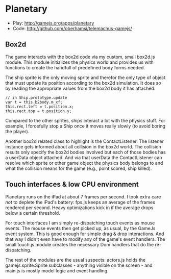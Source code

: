 Planetary
===============================

  * Play: http://gamejs.org/apps/planetary
  * Code: http://github.com/oberhamsi/telemachus-gamejs/

Box2d
-------

The game interacts with the box2d code via my custom, small box2d.js module. This module initializes the physics world and provides us with functions to create the handfull of predefined body forms needed.

The ship sprite is the only moving sprite and therefor the only type of object  that must update its position according to the box2d simulation. It does so by reading the appropriate values from the box2d body it has attached:

    // in Ship.prototype.update
    var t = this.b2body.m_xf;
    this.rect.left = t.position.x;
    this.rect.top = t.position.y;

Compared to the other sprites, ships interact a lot with the physics stuff. For example, I forcefully stop a Ship once it moves really slowly (to avoid boring the player).

Another box2d related class to highlight is the ContactListener. The listener instance gets informed about all collision in the box2d world. The collision results only specify the box2d bodies involved but each of those bodies has a userData object attached. And via that userData the ContactListener can resolve which sprite or other game object the physics body belongs to and what the collision means for the game (e.g., point scored, ship killed).

Touch interfaces & low CPU environment
---------------------------------------

Planetary runs on the iPad at about 7 frames per second. I took extra care *not* to deplete the iPad's battery: fps.js keeps an average of the frames rendered per second. Heavy optimizations kick in if the average drops below a certain threshold.

For touch interfaces I am simply re-dispatching touch events as mouse events. The mouse events then get picked up, as usual, by the GameJs event system. This is good enough for simple drag & drop interactions. And that way I didn't even have to modify any of the game's event handlers. The small touch.js module creates the necessary Dom handlers that do the re-dispatching.

The rest of the modules are the usual suspects: actors.js holds the gamejs.sprite.Sprite subclasses - anything visible on the screen - and main.js is mostly model logic and event handling.
